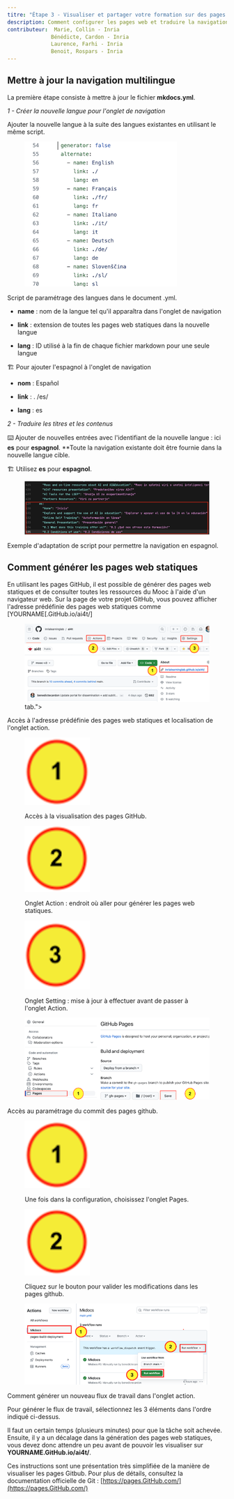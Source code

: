 ```yaml
---
titre: "Étape 3 - Visualiser et partager votre formation sur des pages web"
description: Comment configurer les pages web et traduire la navigation dans une nouvelle langue cible.
contributeur:  Marie, Collin - Inria
              Bénédicte, Cardon - Inria
              Laurence, Farhi - Inria
              Benoit, Rospars - Inria
---
```


## Mettre à jour la navigation multilingue

La première étape consiste à mettre à jour le fichier **mkdocs.yml**.

*1 - Créer la nouvelle langue pour l'onglet de navigation*

Ajouter la nouvelle langue à la suite des langues existantes en utilisant le même script.


<figure class="image-frame">
    <img src="images/3.3-add-of-a-new-language-in-the-tab.png" alt="Update of yml.file to create a new language on the GitHub portal - screencaption of GitHub.">
</figure>
<figcaption>Script de paramétrage des langues dans le document .yml.</figcaption>

- **name** : nom de la langue tel qu'il apparaîtra dans l'onglet de navigation

- **link** : extension de toutes les pages web statiques dans la nouvelle langue

- **lang** : ID utilisé à la fin de chaque fichier markdown pour une seule langue

🏗️ Pour ajouter l'espagnol à l'onglet de navigation

- **nom** : Español

- **link** : . /es/

- **lang** : es

*2 - Traduire les titres et les contenus*

⌨️ Ajouter de nouvelles entrées avec l'identifiant de la nouvelle langue : ici **es** pour **espagnol**. **Toute la navigation existante doit être fournie dans la nouvelle langue cible.

🏗️ Utilisez **es** pour **espagnol**.

<figure class="image-frame">
    <img src="images/3.3-Example-of-navigation-translation-to-es.png" alt="From line 429 of the mkdocs.yml: translation of some of the navigation of the Mooc pages - screen caption of the script.">
</figure>
<figcaption>Exemple d'adaptation de script pour permettre la navigation en espagnol.</figcaption>

## Comment générer les pages web statiques

En utilisant les pages GitHub, il est possible de générer des pages web statiques et de consulter toutes les ressources du Mooc à l'aide d'un navigateur web.
Sur la page de votre projet GitHub, vous pouvez afficher l'adresse prédéfinie des pages web statiques comme [YOURNAME[.GitHub.io/ai4t/]

<figure class="image-frame" >
    <img src="images/3.3-access-to-the-predefined-address-of-the-static-webpages-and-location-of-actions-tab.png" alt="Visual : access to the predefined address of the static webpages and localisation of actions tab.">  tab."&gt;
</figure>
<figcaption>Accès à l'adresse prédéfinie des pages web statiques et localisation de l'onglet action.</figcaption>

<figure class="inline-image">
    <img src="images/3.3-icone-note-1.png" alt="Icone 1: Access the visualisation of the GitHub pages.">
    <p>Accès à la visualisation des pages GitHub.</p>
</figure>

<figure class="inline-image">
    <img src="images/3.3-icone-note-2.png" alt="Icone 2 : Action tab : place to go to generate the static web pages.">
    <p>Onglet Action : endroit où aller pour générer les pages web statiques.</p>
</figure>

<figure class="inline-image">
    <img src="images/3.3-icone-note-3.png" alt="Icone 3: Setting tab : update to make before going to *Action*- the action tab.">
    <p>Onglet Setting : mise à jour à effectuer avant de passer à l'onglet Action.</p>
</figure>

<figure class="image-frame" >
    <img src="images/3.3-Commit-changes-in-gh-pages-prior-to-action-tab.png" alt="Visual : Access to the setting for the commit of github-pages">
</figure>
<figcaption>Accès au paramétrage du commit des pages github.</figcaption>

<figure class="inline-image">
    <img src="images/3.3-icone-note-1.png" alt="Icone 1 : Once in the setting, choose the Pages tab.">
    <p>Une fois dans la configuration, choisissez l'onglet Pages.</p>
</figure>

<figure class="inline-image">
    <img src="images/3.3-icone-note-2.png" alt="Icone 2 : Click on the button to commit changes in the gh-pages.">
    <p>Cliquez sur le bouton pour valider les modifications dans les pages github.</p>
</figure>

<figure class="image-frame" >
    <img src="images/3.3-How-to-run-workflow-in-Action.png" alt="Visual : generating a new workflow in the action tab.">
</figure>
<figcaption>Comment générer un nouveau flux de travail dans l'onglet action.</figcaption>

Pour générer le flux de travail, sélectionnez les 3 éléments dans l'ordre indiqué ci-dessus.

Il faut un certain temps (plusieurs minutes) pour que la tâche soit achevée. Ensuite, il y a un décalage dans la génération des pages web statiques, vous devez donc attendre un peu avant de pouvoir les visualiser sur **YOURNAME.GitHub.io/ai4t/**.

Ces instructions sont une présentation très simplifiée de la manière de visualiser les pages Gitbub. Pour plus de détails, consultez la documentation officielle de Git : [https://pages.GitHub.com/](https://pages.GitHub.com/)
